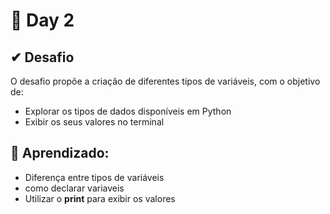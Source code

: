# 📅 Day 2

## ✔ **Desafio**

O desafio propõe a criação de diferentes tipos de variáveis, com o objetivo de:
- Explorar os tipos de dados disponíveis em Python
- Exibir os seus valores no terminal

## 📌 Aprendizado:
- Diferença entre tipos de variáveis
- como declarar variaveis
- Utilizar o **print** para exibir os valores

